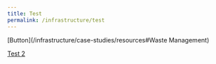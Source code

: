 ```yaml
---
title: Test
permalink: /infrastructure/test
---
```

[Button](/infrastructure/case-studies/resources#Waste Management)

<a href="/infrastructure/case-studies/resources#MyAnchor">Test 2</a>